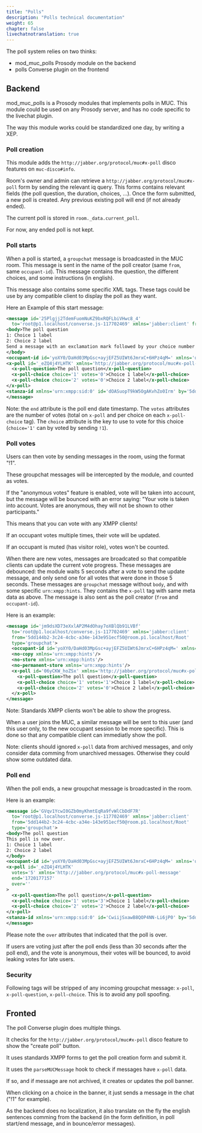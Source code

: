 ```yaml
---
title: "Polls"
description: "Polls technical documentation"
weight: 65
chapter: false
livechatnotranslation: true
---
```


The poll system relies on two thinks:

* mod_muc_polls Prosody module on the backend
* polls Converse plugin on the frontend

## Backend

mod_muc_polls is a Prosody modules that implements polls in MUC.
This module could be used on any Prosody server, and has no code specific to the livechat plugin.

The way this module works could be standardized one day, by writing a XEP.

### Poll creation

This module adds the `http://jabber.org/protocol/muc#x-poll` disco features on `muc-disco#info`.

Room's owner and admin can retrieve a `http://jabber.org/protocol/muc#x-poll` form by sending the relevant iq query.
This forms contains relevant fields (the poll question, the duration, choices, ...).
Once the form submitted, a new poll is created.
Any previous existing poll will end (if not already ended).

The current poll is stored in `room._data.current_poll`.

For now, any ended poll is not kept.

### Poll starts

When a poll is started, a `groupchat` message is broadcasted in the MUC room.
This message is sent in the name of the poll creator (same `from`, same `occupant-id`).
This message contains the question, the different choices, and some instructions (in english).

This message also contains some specific XML tags.
These tags could be use by any compatible client to display the poll as they want.

Here an Example of this start message:

```xml
<message id='25Plgjj2TdemFuomNuKZ9bxRQFLbiVHwc8_4'
  to='root@p1.localhost/converse.js-117702469' xmlns='jabber:client' from='5dd144b2-3c24-4cbc-a34e-143e951ecf50@room.p1.localhost/Root' type='groupchat'>
<body>The poll question
1: Choice 1 label
2: Choice 2 label
Send a message with an exclamation mark followed by your choice number to vote. Example: !1
</body>
<occupant-id id='yoXY0/DaHd03MpGsc+ayjEFZ5UIWt6JmrxC+6HPz4qM=' xmlns='urn:xmpp:occupant-id:0'/>
<x-poll id='_eZQ4j4YLHTK' xmlns='http://jabber.org/protocol/muc#x-poll-message' end='1720177157' votes='0'>
  <x-poll-question>The poll question</x-poll-question>
  <x-poll-choice choice='1' votes='0'>Choice 1 label</x-poll-choice>
  <x-poll-choice choice='2' votes='0'>Choice 2 label</x-poll-choice>
</x-poll>
<stanza-id xmlns='urn:xmpp:sid:0' id='dOASuopT9kW5OgAKvhZo0Irm' by='5dd144b2-3c24-4cbc-a34e-143e951ecf50@room.p1.localhost'/>
</message>
```

Note: the `end` attribute is the poll end date timestamp. The `votes` attributes are the number of votes (total on `x-poll` and per choice on each `x-poll-choice` tag). The `choice` attribute is the key to use to vote for this choice (`choice='1'` can by voted by sending `!1`).

### Poll votes

Users can then vote by sending messages in the room, using the format "!1".

These groupchat messages will be intercepted by the module, and counted as votes.

If the "anonymous votes" feature is enabled, vote will be taken into account, but the message will be bounced with an error saying: "Your vote is taken into account. Votes are anonymous, they will not be shown to other participants."

This means that you can vote with any XMPP clients!

If an occupant votes multiple times, their vote will be updated.

If an occupant is muted (has visitor role), votes won't be counted.

When there are new votes, messages are broadcated so that compatible clients can update the current vote progress.
These messages are debounced: the module waits 5 seconds after a vote to send the update message, and only send one for all votes that were done in those 5 seconds.
These messages are `groupchat` message without `body`, and with some specific `urn:xmpp:hints`.
They contains the `x-poll` tag with same meta data as above.
The message is also sent as the poll creator (`from` and `occupant-id`).

Here is an example:

```xml
<message id='jm9dsXD73eXxlAP2M4dOhay7oXBlQb91LVBf' 
  to='root@p1.localhost/converse.js-117702469' xmlns='jabber:client'
  from='5dd144b2-3c24-4cbc-a34e-143e951ecf50@room.p1.localhost/Root'
  type='groupchat'>
  <occupant-id id='yoXY0/DaHd03MpGsc+ayjEFZ5UIWt6JmrxC+6HPz4qM=' xmlns='urn:xmpp:occupant-id:0'/>
  <no-copy xmlns='urn:xmpp:hints'/>
  <no-store xmlns='urn:xmpp:hints'/>
  <no-permanent-store xmlns='urn:xmpp:hints'/>
  <x-poll id='06yCKW_hoZSx' xmlns='http://jabber.org/protocol/muc#x-poll-message' end='1720177925' votes='1'>
    <x-poll-question>The poll question</x-poll-question>
    <x-poll-choice choice='1' votes='1'>Choice 1 label</x-poll-choice>
    <x-poll-choice choice='2' votes='0'>Choice 2 label</x-poll-choice>
  </x-poll>
</message>
```

Note: Standards XMPP clients won't be able to show the progress.

When a user joins the MUC, a similar message will be sent to this user (and this user only, to the new occupant session to be more specific).
This is done so that any compatible client can immediatly show the poll.

Note: clients should ignored `x-poll` data from archived messages, and only consider data comming from unarchived messages.
Otherwise they could show some outdated data.

### Poll end

When the poll ends, a new groupchat message is broadcasted in the room.

Here is an example:

```xml
<message id='GVqv1YcwI0GZb0myKhmtEqRa9fvWlCbDdF7R'
  to='root@p1.localhost/converse.js-117702469' xmlns='jabber:client'
  from='5dd144b2-3c24-4cbc-a34e-143e951ecf50@room.p1.localhost/Root'
  type='groupchat'>
<body>The poll question
This poll is now over.
1: Choice 1 label
2: Choice 2 label
</body>
<occupant-id id='yoXY0/DaHd03MpGsc+ayjEFZ5UIWt6JmrxC+6HPz4qM=' xmlns='urn:xmpp:occupant-id:0'/>
<x-poll id='_eZQ4j4YLHTK'
  votes='5' xmlns='http://jabber.org/protocol/muc#x-poll-message'
  end='1720177157'
  over=''
>
  <x-poll-question>The poll question</x-poll-question>
  <x-poll-choice choice='1' votes='3'>Choice 1 label</x-poll-choice>
  <x-poll-choice choice='2' votes='2'>Choice 2 label</x-poll-choice>
</x-poll>
<stanza-id xmlns='urn:xmpp:sid:0' id='CwiijSxawB8QOP4NN-Li6jP0' by='5dd144b2-3c24-4cbc-a34e-143e951ecf50@room.p1.localhost'/>
</message>
```

Please note the `over` attributes that indicated that the poll is over.

If users are voting just after the poll ends (less than 30 seconds after the poll end), and the vote is anonymous, their votes will be bounced, to avoid leaking votes for late users.

### Security

Following tags will be stripped of any incoming groupchat message: `x-poll`, `x-poll-question`, `x-poll-choice`.
This is to avoid any poll spoofing.

## Fronted

The poll Converse plugin does multiple things.

It checks for the `http://jabber.org/protocol/muc#x-poll` disco feature to show the "create poll" button.

It uses standards XMPP forms to get the poll creation form and submit it.

It uses the `parseMUCMessage` hook to check if messages have `x-poll` data.

If so, and if message are not archived, it creates or updates the poll banner.

When clicking on a choice in the banner, it just sends a message in the chat ("!1" for example).

As the backend does no localization, it also translate on the fly the english sentences comming from the backend (in the form definition, in poll start/end message, and in bounce/error messages).
